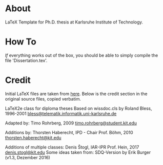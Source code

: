 # About
LaTeX Template for Ph.D. thesis at Karlsruhe Institute of Technology.

# How To
*If* everything works out of the box, you should be able to simply compile the file 'Dissertation.tex'.


# Credit
Initial LaTeX files are taken from [here](https://sdqweb.ipd.kit.edu/wiki/Dokumentvorlagen).
Below is the credit section in the original source files, copied verbatim.

LaTeX2e class for diploma theses
Based on wissdoc.cls by Roland Bless, 1996-2001
bless@telematik.informatik.uni-karlsruhe.de

Adapted by: Timo Rohrberg, 2009
timo.rohrberg@student.kit.edu

Additions by: Thorsten Haberecht, IPD - Chair Prof. Böhm, 2010
thorsten.haberecht@kit.edu

Additions of multiple classes: Denis Štogl, IAR-IPR Prof. Hein, 2017
denis.stogl@kit.edu
Some ideas taken from: SDQ-Version by Erik Burger (v1.3, Dezember 2016)
